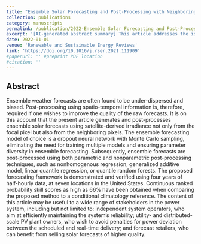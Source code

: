 ```yaml
---
title: "Ensemble Solar Forecasting and Post-Processing with Neighboring Satellite Pixels."
collection: publications
category: manuscripts
permalink: /publication/2022-Ensemble Solar Forecasting and Post-Processing
excerpt: '[AI-generated abstract summary] This article addresses the issue of under-dispersed and biased ensemble weather forecasts by generating and post-processing ensemble solar forecasts using spatio-temporal satellite-derived irradiance data. The approach utilizes a dropout neural network with Monte Carlo sampling for ensemble forecasting and employs both parametric and nonparametric post-processing techniques. The framework is validated using four years of data from seven U.S. locations, achieving a 66% improvement in forecast skill compared to a conditional climatology reference. The findings are relevant for power system stakeholders, such as system operators, PV plant owners, and forecast retailers, who benefit from higher quality solar forecasts. '
date: 2022-01-01
venue: 'Renewable and Sustainable Energy Reviews'
link: 'https://doi.org/10.1016/j.rser.2021.111909'
#paperurl: '' #preprint PDF location
#citation: ''
---
```


<h2> Abstract </h2>
Ensemble weather forecasts are often found to be under-dispersed and biased. Post-processing using spatio-temporal information is, therefore, required if one wishes to improve the quality of the raw forecasts. It is on this account that the present article generates and post-processes ensemble solar forecasts using satellite-derived irradiance not only from the focal pixel but also from the neighboring pixels. The ensemble forecasting model of choice is a dropout neural network with Monte Carlo sampling, eliminating the need for training multiple models and ensuring parameter diversity in ensemble forecasting. Subsequently, ensemble forecasts are post-processed using both parametric and nonparametric post-processing techniques, such as nonhomogenous regression, generalized additive model, linear quantile regression, or quantile random forests. The proposed forecasting framework is demonstrated and verified using four years of half-hourly data, at seven locations in the United States. Continuous ranked probability skill scores as high as 66% have been obtained when comparing the proposed method to a conditional climatology reference. The content of this article may be useful to a wide range of stakeholders in the power system, including but not limited to: independent system operators, who aim at efficiently maintaining the system’s reliability; utility- and distributed-scale PV plant owners, who wish to avoid penalties for power deviation between the scheduled and real-time delivery; and forecast retailers, who can benefit from selling solar forecasts of higher quality.
